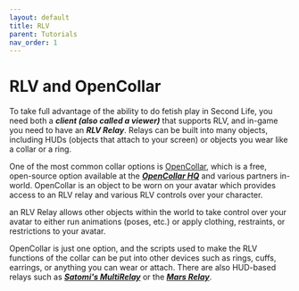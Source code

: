 ```yaml
---
layout: default
title: RLV
parent: Tutorials
nav_order: 1
---
```

# RLV and OpenCollar

To take full advantage of the ability to do fetish play in Second Life, you need both a ***client (also called a viewer)*** that supports RLV, and in-game you need to have an ***RLV Relay***.  Relays can be built into many objects, including HUDs (objects that attach to your screen) or objects you wear like a collar or a ring.

One of the most common collar options is [OpenCollar](https://opencollar.cc/), which is a free, open-source option available at the [***OpenCollar HQ***](http://maps.secondlife.com/secondlife/KBar%20West/28/80/1201) and various partners in-world.  OpenCollar is an object to be worn on your avatar which provides access to an RLV relay and various RLV controls over your character.

an RLV Relay allows other objects within the world to take control over your avatar to either run animations (poses, etc.) or apply clothing, restraints, or restrictions to your avatar.

OpenCollar is just one option, and the scripts used to make the RLV functions of the collar can be put into other devices such as rings, cuffs, earrings, or anything you can wear or attach. There are also HUD-based relays such as [***Satomi's MultiRelay***](https://marketplace.secondlife.com/p/Satomis-MultiRelay/1471924) or the [***Mars Relay***](https://marketplace.secondlife.com/p/Mars-Relay/15330382).
